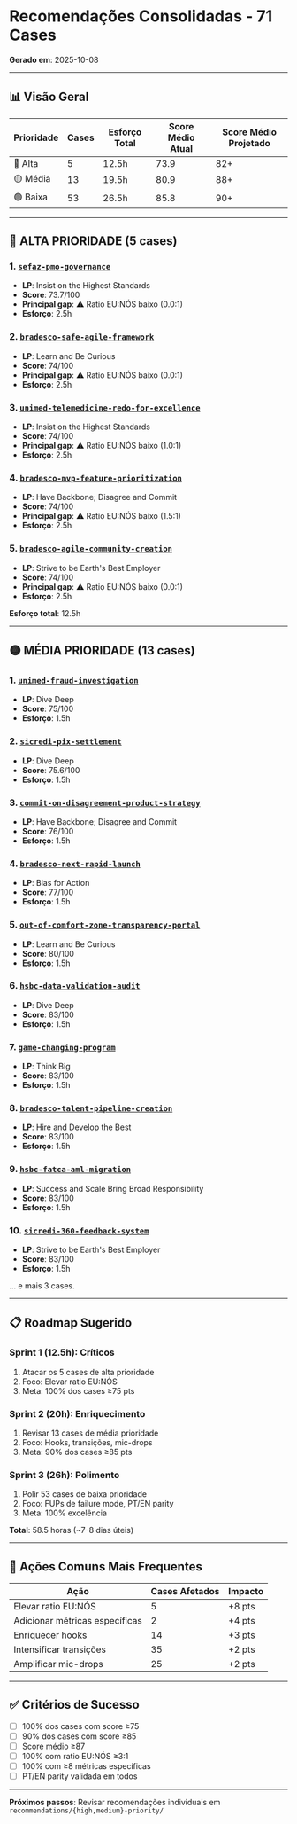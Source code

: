# Recomendações Consolidadas - 71 Cases

**Gerado em**: 2025-10-08

---

## 📊 Visão Geral

| Prioridade | Cases | Esforço Total | Score Médio Atual | Score Médio Projetado |
|------------|-------|---------------|-------------------|----------------------|
| 🔴 Alta    | 5 | 12.5h | 73.9 | 82+ |
| 🟡 Média   | 13 | 19.5h | 80.9 | 88+ |
| 🟢 Baixa   | 53 | 26.5h | 85.8 | 90+ |

---

## 🔴 ALTA PRIORIDADE (5 cases)


### 1. [`sefaz-pmo-governance`](high-priority/sefaz-pmo-governance.md)
- **LP**: Insist on the Highest Standards
- **Score**: 73.7/100
- **Principal gap**: ⚠️ Ratio EU:NÓS baixo (0.0:1)
- **Esforço**: 2.5h

### 2. [`bradesco-safe-agile-framework`](high-priority/bradesco-safe-agile-framework.md)
- **LP**: Learn and Be Curious
- **Score**: 74/100
- **Principal gap**: ⚠️ Ratio EU:NÓS baixo (0.0:1)
- **Esforço**: 2.5h

### 3. [`unimed-telemedicine-redo-for-excellence`](high-priority/unimed-telemedicine-redo-for-excellence.md)
- **LP**: Insist on the Highest Standards
- **Score**: 74/100
- **Principal gap**: ⚠️ Ratio EU:NÓS baixo (1.0:1)
- **Esforço**: 2.5h

### 4. [`bradesco-mvp-feature-prioritization`](high-priority/bradesco-mvp-feature-prioritization.md)
- **LP**: Have Backbone; Disagree and Commit
- **Score**: 74/100
- **Principal gap**: ⚠️ Ratio EU:NÓS baixo (1.5:1)
- **Esforço**: 2.5h

### 5. [`bradesco-agile-community-creation`](high-priority/bradesco-agile-community-creation.md)
- **LP**: Strive to be Earth's Best Employer
- **Score**: 74/100
- **Principal gap**: ⚠️ Ratio EU:NÓS baixo (0.0:1)
- **Esforço**: 2.5h


**Esforço total**: 12.5h

---

## 🟡 MÉDIA PRIORIDADE (13 cases)


### 1. [`unimed-fraud-investigation`](medium-priority/unimed-fraud-investigation.md)
- **LP**: Dive Deep
- **Score**: 75/100
- **Esforço**: 1.5h

### 2. [`sicredi-pix-settlement`](medium-priority/sicredi-pix-settlement.md)
- **LP**: Dive Deep
- **Score**: 75.6/100
- **Esforço**: 1.5h

### 3. [`commit-on-disagreement-product-strategy`](medium-priority/commit-on-disagreement-product-strategy.md)
- **LP**: Have Backbone; Disagree and Commit
- **Score**: 76/100
- **Esforço**: 1.5h

### 4. [`bradesco-next-rapid-launch`](medium-priority/bradesco-next-rapid-launch.md)
- **LP**: Bias for Action
- **Score**: 77/100
- **Esforço**: 1.5h

### 5. [`out-of-comfort-zone-transparency-portal`](medium-priority/out-of-comfort-zone-transparency-portal.md)
- **LP**: Learn and Be Curious
- **Score**: 80/100
- **Esforço**: 1.5h

### 6. [`hsbc-data-validation-audit`](medium-priority/hsbc-data-validation-audit.md)
- **LP**: Dive Deep
- **Score**: 83/100
- **Esforço**: 1.5h

### 7. [`game-changing-program`](medium-priority/game-changing-program.md)
- **LP**: Think Big
- **Score**: 83/100
- **Esforço**: 1.5h

### 8. [`bradesco-talent-pipeline-creation`](medium-priority/bradesco-talent-pipeline-creation.md)
- **LP**: Hire and Develop the Best
- **Score**: 83/100
- **Esforço**: 1.5h

### 9. [`hsbc-fatca-aml-migration`](medium-priority/hsbc-fatca-aml-migration.md)
- **LP**: Success and Scale Bring Broad Responsibility
- **Score**: 83/100
- **Esforço**: 1.5h

### 10. [`sicredi-360-feedback-system`](medium-priority/sicredi-360-feedback-system.md)
- **LP**: Strive to be Earth's Best Employer
- **Score**: 83/100
- **Esforço**: 1.5h



... e mais 3 cases.


---

## 📋 Roadmap Sugerido

### Sprint 1 (12.5h): Críticos
1. Atacar os 5 cases de alta prioridade
2. Foco: Elevar ratio EU:NÓS
3. Meta: 100% dos cases ≥75 pts

### Sprint 2 (20h): Enriquecimento
1. Revisar 13 cases de média prioridade
2. Foco: Hooks, transições, mic-drops
3. Meta: 90% dos cases ≥85 pts

### Sprint 3 (26h): Polimento
1. Polir 53 cases de baixa prioridade
2. Foco: FUPs de failure mode, PT/EN parity
3. Meta: 100% excelência

**Total**: 58.5 horas (~7-8 dias úteis)

---

## 🎯 Ações Comuns Mais Frequentes

| Ação | Cases Afetados | Impacto |
|------|----------------|---------|
| Elevar ratio EU:NÓS | 5 | +8 pts |
| Adicionar métricas específicas | 2 | +4 pts |
| Enriquecer hooks | 14 | +3 pts |
| Intensificar transições | 35 | +2 pts |
| Amplificar mic-drops | 25 | +2 pts |

---

## ✅ Critérios de Sucesso

- [ ] 100% dos cases com score ≥75
- [ ] 90% dos cases com score ≥85
- [ ] Score médio ≥87
- [ ] 100% com ratio EU:NÓS ≥3:1
- [ ] 100% com ≥8 métricas específicas
- [ ] PT/EN parity validada em todos

---

**Próximos passos**: Revisar recomendações individuais em `recommendations/{high,medium}-priority/`
